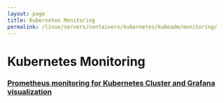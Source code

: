 ```yaml
---
layout: page
title: Kubernetes Monitoring
permalink: /linux/servers/containers/kubernetes/kubeadm/monitoring/
---
```


# Kubernetes Monitoring

### [Prometheus monitoring for Kubernetes Cluster and Grafana visualization](/linux/servers/containers/kubernetes/kubeadm/monitoring/prometheus-and-grafana/)
